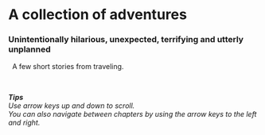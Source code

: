 # A collection of adventures
### Unintentionally hilarious, unexpected, terrifying and utterly unplanned
&nbsp;
A few short stories from traveling.
&nbsp;

&nbsp;

_**Tips**  
Use arrow keys up and down to scroll.  
You can also navigate between chapters by using the arrow keys to the left and right._
